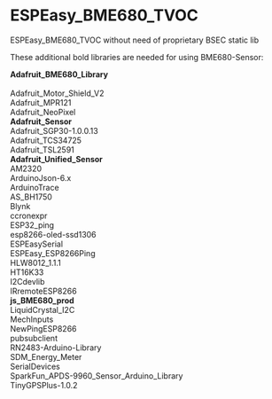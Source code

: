 # ESPEasy_BME680_TVOC
ESPEasy_BME680_TVOC without need of proprietary BSEC static lib 

These additional bold libraries are needed for using BME680-Sensor:

**Adafruit_BME680_Library**<br>
<br>Adafruit_Motor_Shield_V2
<br>Adafruit_MPR121
<br>Adafruit_NeoPixel
<br>**Adafruit_Sensor**
<br>Adafruit_SGP30-1.0.0.13
<br>Adafruit_TCS34725
<br>Adafruit_TSL2591
<br>**Adafruit_Unified_Sensor**
<br>AM2320
<br>ArduinoJson-6.x
<br>ArduinoTrace
<br>AS_BH1750
<br>Blynk
<br>ccronexpr
<br>ESP32_ping
<br>esp8266-oled-ssd1306
<br>ESPEasySerial
<br>ESPEasy_ESP8266Ping
<br>HLW8012_1.1.1
<br>HT16K33
<br>I2Cdevlib
<br>IRremoteESP8266
<br>**js_BME680_prod**
<br>LiquidCrystal_I2C
<br>MechInputs
<br>NewPingESP8266
<br>pubsubclient
<br>RN2483-Arduino-Library
<br>SDM_Energy_Meter
<br>SerialDevices
<br>SparkFun_APDS-9960_Sensor_Arduino_Library
<br>TinyGPSPlus-1.0.2
